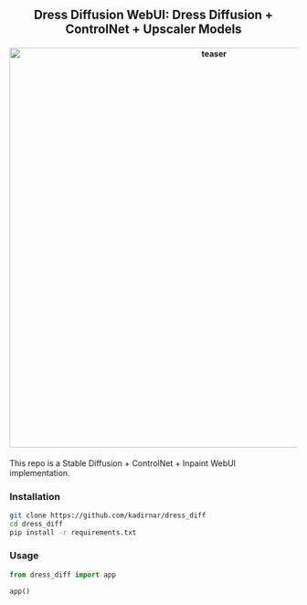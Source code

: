 <div align="center">
<h2>
    Dress Diffusion WebUI: Dress Diffusion + ControlNet + Upscaler Models
</h2>
<h4>
    <img width="700" alt="teaser" src="doc/data/logo.png">
</h4>
</div>

This repo is a Stable Diffusion + ControlNet + Inpaint WebUI implementation.

### Installation
```bash
git clone https://github.com/kadirnar/dress_diff
cd dress_diff
pip install -r requirements.txt
```

### Usage
```python
from dress_diff import app

app()
```
